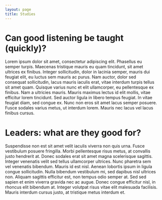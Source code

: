 ```yaml
---
layout: page
title: Studies
---
```


# Can good listening be taught (quickly)?

Lorem ipsum dolor sit amet, consectetur adipiscing elit. Phasellus eu semper turpis. Maecenas tristique mauris eu quam tincidunt, sit amet ultrices ex finibus. Integer sollicitudin, dolor in lacinia semper, mauris dui feugiat elit, eu luctus sem mauris ac purus. Nam auctor, dolor sed consequat sollicitudin, lacus mauris iaculis erat, vitae interdum turpis tellus sit amet quam. Quisque varius nunc et elit ullamcorper, eu pellentesque ex finibus. Nam a ultricies mauris. Mauris maximus lectus id elit mollis, vitae efficitur lorem tincidunt. Sed auctor ligula in libero tempus feugiat. In vitae feugiat diam, sed congue ex. Nunc non eros sit amet lacus semper posuere. Fusce sodales varius metus, ut interdum lorem. Mauris nec lacus vel lacus finibus cursus.

# Leaders: what are they good for?

Suspendisse non est sit amet velit iaculis viverra non quis urna. Fusce vestibulum posuere fringilla. Morbi pellentesque risus metus, at convallis justo hendrerit at. Donec sodales erat sit amet magna scelerisque sagittis. Integer venenatis velit sed tellus ullamcorper ultrices. Nunc pharetra sem vel venenatis bibendum. Mauris id est nisl. Aenean lobortis ipsum in ligula congue sollicitudin. Nulla bibendum vestibulum mi, sed dapibus nisl ultrices non. Aliquam sagittis efficitur est, non tempus odio semper at. Sed sed sapien et enim viverra gravida nec ac augue. Donec congue efficitur nisl, in rhoncus elit bibendum at. Integer volutpat risus vitae elit malesuada facilisis. Mauris interdum cursus justo, at tristique metus interdum et.
